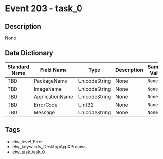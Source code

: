 # Event 203 - task_0

## Description
None

## Data Dictionary
|Standard Name|Field Name|Type|Description|Sample Value|
|---|---|---|---|---|
|TBD|PackageName|UnicodeString|None|`None`|
|TBD|ImageName|UnicodeString|None|`None`|
|TBD|ApplicationName|UnicodeString|None|`None`|
|TBD|ErrorCode|UInt32|None|`None`|
|TBD|Message|UnicodeString|None|`None`|

## Tags
* etw_level_Error
* etw_keywords_DesktopAppXProcess
* etw_task_task_0